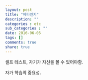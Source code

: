 ```yaml
---
layout: post
title: "메타인지"
description: ""
categories : etc
sub_categories : ""
date: 2016-06-05
tags: []
comments: true
share: true
---
```


  

  

셀프 테스트, 자기가 자신을 볼 수 있어야함.

자가 학습의 중요성.

  

